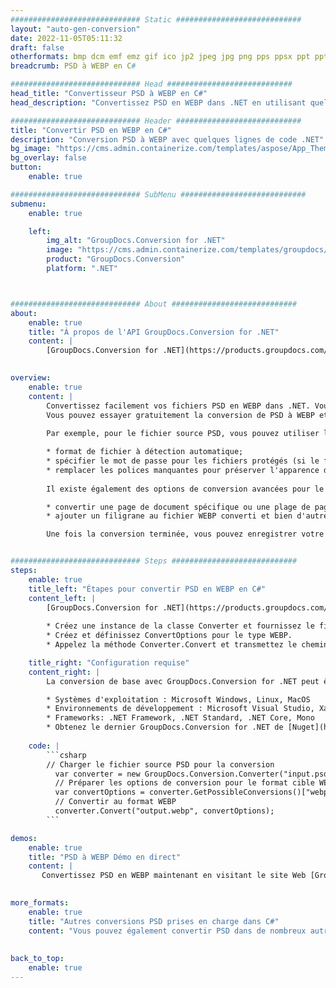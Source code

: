 ```yaml
---
############################# Static ############################
layout: "auto-gen-conversion"
date: 2022-11-05T05:11:32
draft: false
otherformats: bmp dcm emf emz gif ico jp2 jpeg jpg png pps ppsx ppt pptx psb psd svg svgz tga tif tiff webp wmf wmz
breadcrumb: PSD à WEBP en C#

############################# Head ############################
head_title: "Convertisseur PSD à WEBP en C#"
head_description: "Convertissez PSD en WEBP dans .NET en utilisant quelques lignes de code. Utilisez l'API de conversion de documents GroupDocs pour convertir plus de 160 formats de fichiers."

############################# Header ############################
title: "Convertir PSD en WEBP en C#"
description: "Conversion PSD à WEBP avec quelques lignes de code .NET"
bg_image: "https://cms.admin.containerize.com/templates/aspose/App_Themes/V3/images/bg/header1.png"
bg_overlay: false
button:
    enable: true

############################# SubMenu ############################
submenu:
    enable: true

    left:
        img_alt: "GroupDocs.Conversion for .NET"
        image: "https://cms.admin.containerize.com/templates/groupdocs/images/product-logos/90x90-noborder/groupdocs-conversion-net.png"
        product: "GroupDocs.Conversion"
        platform: ".NET"



############################# About ############################
about:
    enable: true
    title: "À propos de l'API GroupDocs.Conversion for .NET"
    content: |
        [GroupDocs.Conversion for .NET](https://products.groupdocs.com/conversion/net/) peut être utilisé pour convertir Microsoft Word, Excel, PowerPoint, PDF, Visio et d'autres formats. GroupDocs.Conversion est une API autonome adaptée aux systèmes back-end et internes nécessitant des performances élevées. Il ne dépend d'aucun logiciel tel que Microsoft ou Open Office.
    

overview:
    enable: true
    content: |
        Convertissez facilement vos fichiers PSD en WEBP dans .NET. Vous pouvez utiliser seulement quelques lignes de code C# dans n'importe quelle plate-forme de votre choix comme - Windows, Linux, macOS.
        Vous pouvez essayer gratuitement la conversion de PSD à WEBP et évaluer la qualité des résultats de conversion. En plus des scénarios de conversion de fichiers simples, vous pouvez essayer des options plus avancées pour charger le fichier source PSD et pour enregistrer le résultat de sortie WEBP. 
        
        Par exemple, pour le fichier source PSD, vous pouvez utiliser les options de chargement suivantes :

        * format de fichier à détection automatique;
        * spécifier le mot de passe pour les fichiers protégés (si le format de fichier le prend en charge);
        * remplacer les polices manquantes pour préserver l'apparence du document.
        
        Il existe également des options de conversion avancées pour le fichier WEBP :

        * convertir une page de document spécifique ou une plage de pages;
        * ajouter un filigrane au fichier WEBP converti et bien d'autres.

        Une fois la conversion terminée, vous pouvez enregistrer votre fichier WEBP dans le chemin du fichier local ou dans tout stockage tiers tel que FTP, Amazon S3, Google Drive, Dropbox, etc. Veuillez noter - pour convertir PSD en WEBP aucun logiciel supplémentaire n'est nécessaire - comme MS Office, Open Office, Adobe Acrobat Reader, etc.


############################# Steps ############################
steps:
    enable: true
    title_left: "Étapes pour convertir PSD en WEBP en C#"
    content_left: |
        [GroupDocs.Conversion for .NET](https://products.groupdocs.com/conversion/net/) permet aux développeurs de convertir facilement un fichier PSD en WEBP avec quelques lignes de code.
        
        * Créez une instance de la classe Converter et fournissez le fichier PSD avec le chemin complet
        * Créez et définissez ConvertOptions pour le type WEBP.
        * Appelez la méthode Converter.Convert et transmettez le chemin complet et le format (WEBP) en tant que paramètre

    title_right: "Configuration requise"
    content_right: |
        La conversion de base avec GroupDocs.Conversion for .NET peut être effectuée en quelques étapes simples. Nos API sont prises en charge sur toutes les principales plates-formes et systèmes d'exploitation. Avant d'exécuter le code ci-dessous, assurez-vous que les prérequis suivants sont installés sur votre système.

        * Systèmes d'exploitation : Microsoft Windows, Linux, MacOS
        * Environnements de développement : Microsoft Visual Studio, Xamarin, MonoDevelop
        * Frameworks: .NET Framework, .NET Standard, .NET Core, Mono
        * Obtenez le dernier GroupDocs.Conversion for .NET de [Nuget](https://www.nuget.org/packages/groupdocs.conversion)
         
    code: |
        ```csharp    
        // Charger le fichier source PSD pour la conversion
          var converter = new GroupDocs.Conversion.Converter("input.psd");
          // Préparer les options de conversion pour le format cible WEBP
          var convertOptions = converter.GetPossibleConversions()["webp"].ConvertOptions;
          // Convertir au format WEBP
          converter.Convert("output.webp", convertOptions);
        ```

demos:
    enable: true
    title: "PSD à WEBP Démo en direct"
    content: |
       Convertissez PSD en WEBP maintenant en visitant le site Web [GroupDocs.Conversion App](https://products.groupdocs.app/conversion/family). La démo en ligne présente les avantages suivants
          

more_formats:
    enable: true
    title: "Autres conversions PSD prises en charge dans C#"
    content: "Vous pouvez également convertir PSD dans de nombreux autres formats de fichiers. Veuillez consulter la liste ci-dessous."
       
       
back_to_top:
    enable: true
---
```

